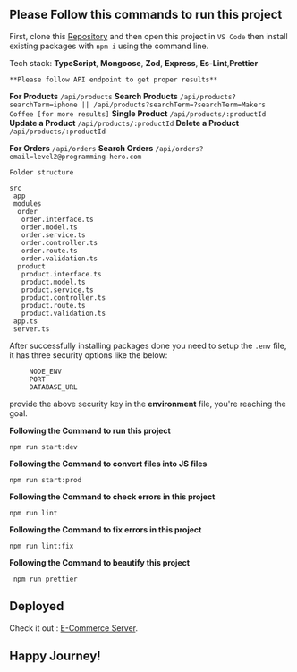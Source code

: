 ## Please Follow this commands to run this project

First, clone this [Repository](https://github.com/coderyeasin/batch-3-assignment-2-coderyeasin.git) and then open this project in `VS Code` then install existing packages with `npm i` using the command line.

Tech stack: **TypeScript**, **Mongoose**, **Zod**, **Express**, **Es-Lint**,**Prettier**

`**Please follow API endpoint to get proper results**`

**For Products** `/api/products`
**Search Products** `/api/products?searchTerm=iphone || /api/products?searchTerm=?searchTerm=Makers Coffee [for more results]`
**Single Product** `/api/products/:productId`
**Update a Product** `/api/products/:productId`
**Delete a Product** `/api/products/:productId`

**For Orders** `/api/orders`
**Search Orders** `/api/orders?email=level2@programming-hero.com`

`Folder structure`

``` 
src
 app
 modules
  order
   order.interface.ts
   order.model.ts
   order.service.ts
   order.controller.ts
   order.route.ts
   order.validation.ts
  product
   product.interface.ts
   product.model.ts
   product.service.ts
   product.controller.ts
   product.route.ts
   product.validation.ts 
 app.ts
 server.ts
```
After successfully installing packages done you need to setup the `.env` file, it has three security options like the below: 

```
     NODE_ENV
     PORT
     DATABASE_URL
```
provide the above security key in the **environment** file, you're reaching the goal.

**Following the Command to run this project**

``` 
npm run start:dev 
```

**Following the Command to convert files into JS files**

``` 
npm run start:prod 
```

**Following the Command to check errors in this project**

``` 
npm run lint 
```

**Following the Command to fix errors in this project**

``` 
npm run lint:fix 
```

**Following the Command to beautify this project**

```
 npm run prettier 
``` 

## Deployed

Check it out : [E-Commerce Server](https://batch-3-assignment-2-coderyeasin.vercel.app/).

## **Happy Journey!**


